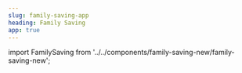 ```yaml
---
slug: family-saving-app
heading: Family Saving
app: true
---
```

import FamilySaving from '../../components/family-saving-new/family-saving-new';

<FamilySaving/>